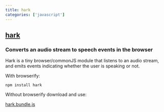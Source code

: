 ```yaml
---
title: hark
categories: ['javascript']
---
```

## [hark](https://github.com/otalk/hark)

### Converts an audio stream to speech events in the browser


Hark is a tiny browser/commonJS module that listens to an audio stream, and emits events indicating whether the user is speaking or not.

With browserify:

`npm install hark`

Without browserify download and use:

[hark.bundle.js](https://raw.github.com/otalk/hark/master/hark.bundle.js)

